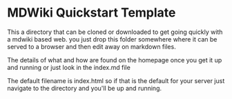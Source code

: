 # MDWiki Quickstart Template
This a directory that can be cloned or downloaded to get going quickly with a mdwiki based web.
you just drop this folder somewhere where it can be served to a browser and then edit away on markdown files.

The details of what and how are found on the homepage once you get it up and running or just look in the index.md file

The default filename is index.html so if that is the default for your server just navigate to the directory and 
you'll be up and running.